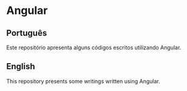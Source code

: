 # Angular

## Português
Este repositório apresenta alguns códigos escritos utilizando Angular.

## English
This repository presents some writings written using Angular.
